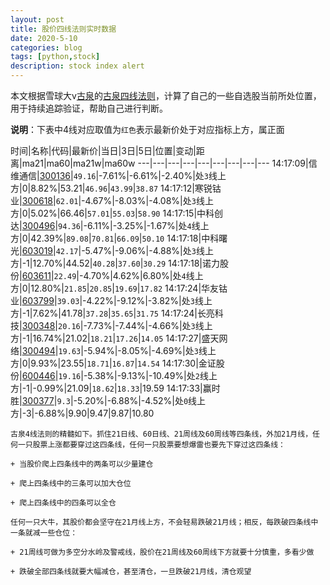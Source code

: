 ```yaml
---
layout: post
title: 股价四线法则实时数据
date: 2020-5-10
categories: blog
tags: [python,stock]
description: stock index alert
---
```



本文根据雪球大v[古泉](https://xueqiu.com/u/7148646888)的[古泉四线法则](https://xueqiu.com/7148646888/130498192)，计算了自己的一些自选股当前所处位置，用于持续追踪验证，帮助自己进行判断。

**说明**：下表中4线对应取值为`红色`表示最新价处于对应指标上方，属正面

时间|名称|代码|最新价|当日|3日|5日|位置|变动|距离|ma21|ma60|ma21w|ma60w
---|---|---|---|---|---|---|---|---
14:17:09|信维通信|[300136](https://xueqiu.com/S/SZ300136)|`49.16`|-7.61%|-6.61%|-2.40%|处`3`线上方|0|8.82%|53.21|`46.96`|`43.99`|`38.87`
14:17:12|寒锐钴业|[300618](https://xueqiu.com/S/SZ300618)|`62.01`|-4.67%|-8.03%|-4.08%|处`3`线上方|0|5.02%|66.46|`57.01`|`55.03`|`58.90`
14:17:15|中科创达|[300496](https://xueqiu.com/S/SZ300496)|`94.36`|-6.11%|-3.25%|-1.67%|处`4`线上方|0|42.39%|`89.08`|`70.81`|`66.09`|`50.10`
14:17:18|中科曙光|[603019](https://xueqiu.com/S/SH603019)|`42.17`|-5.47%|-9.06%|-4.88%|处`3`线上方|-1|12.70%|44.52|`40.28`|`37.60`|`30.29`
14:17:18|诺力股份|[603611](https://xueqiu.com/S/SH603611)|`22.49`|-4.70%|4.62%|6.80%|处`4`线上方|0|12.80%|`21.85`|`20.85`|`19.69`|`17.82`
14:17:24|华友钴业|[603799](https://xueqiu.com/S/SH603799)|`39.03`|-4.22%|-9.12%|-3.82%|处`3`线上方|-1|7.62%|41.78|`37.28`|`35.65`|`31.75`
14:17:24|长亮科技|[300348](https://xueqiu.com/S/SZ300348)|`20.16`|-7.73%|-7.44%|-4.66%|处`3`线上方|-1|16.74%|21.02|`18.21`|`17.26`|`14.05`
14:17:27|盛天网络|[300494](https://xueqiu.com/S/SZ300494)|`19.63`|-5.94%|-8.05%|-4.69%|处`3`线上方|0|9.93%|23.55|`18.71`|`16.87`|`14.54`
14:17:30|金证股份|[600446](https://xueqiu.com/S/SH600446)|`19.16`|-5.38%|-9.13%|-10.49%|处`2`线上方|-1|-0.99%|21.09|`18.62`|`18.33`|19.59
14:17:33|赢时胜|[300377](https://xueqiu.com/S/SZ300377)|`9.3`|-5.20%|-6.88%|-4.52%|处`0`线上方|-3|-6.88%|9.90|9.47|9.87|10.80

```
古泉4线法则的精髓如下。抓住21日线、60日线、21周线及60周线等四条线，外加21月线，任何一只股票上涨都要穿过这四条线，任何一只股票要想爆雷也要先下穿过这四条线：

+ 当股价爬上四条线中的两条可以少量建仓

+ 爬上四条线中的三条可以加大仓位

+ 爬上四条线中的四条可以全仓

任何一只大牛，其股价都会坚守在21月线上方，不会轻易跌破21月线；相反，每跌破四条线中一条就减一些仓位：

+ 21周线可做为多空分水岭及警戒线，股价在21周线及60周线下方就要十分慎重，多看少做

+ 跌破全部四条线就要大幅减仓，甚至清仓，一旦跌破21月线，清仓观望
```